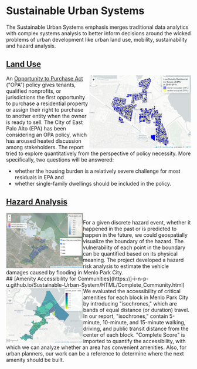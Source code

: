 # Sustainable Urban Systems
The Sustainable Urban Systems emphasis merges traditional data analytics with complex systems analysis to better inform decisions around the wicked problems of urban development like urban land use, mobility, sustainability and hazard analysis.

## [Land Use](https://j-i-n-p-u.github.io/Sustainable-Urban-System/HTML/Land_Use_OPA_in_EPA.html) 
<img align="right" height="200" src="cover%20images/Land_use.png">

An [Opportunity to Purchase Act](https://www.cityofepa.org/housing/page/east-palo-alto-opportunity-purchase-act-epa-opa) ("OPA") policy gives tenants, qualified nonprofits, or jurisdictions the first opportunity to purchase a residential property or assign their right to purchase to another entity when the owner is ready to sell. The City of East Palo Alto (EPA) has been considering an OPA policy, which has aroused heated discussion among stakeholders. 
The report tried to explore quantitatively from the perspective of policy necessity. More specifically, two questions will be answered: 
 * whether the housing burden is a relatively severe challenge for most residuals in EPA and 
 * whether single-family dwellings should be included in the policy.

## [Hazard Analysis](https://j-i-n-p-u.github.io/Sustainable-Urban-System/HTML/Hazard_Analysis.html) 
<img align="left" height="150" src="Cover%20Images/Hazard_Analysis.png">

<br />
For a given discrete hazard event, whether it happened in the past or is predicted to happen in the future,  we could geospatially visualize the boundary of the hazard. The vulnerability of each point in the boundary can be quantified based on its physical meaning. The project developed a hazard risk analysis to estimate the vehicle damages caused by flooding in Menlo Park City. 

<br />
## [Amenity Accessibility for Communities](https://j-i-n-p-u.github.io/Sustainable-Urban-System/HTML/Complete_Community.html)
<img align="left" height="150" src="Cover%20Images/complete_scores.png">
We evaluated the accessibility of critical amenities for each block in Menlo Park City by introducing "isochrones," which are bands of equal distance (or duration) travel. In our report, "isochrones," contain 5-minute, 10-minute, and 15-minute walking, driving, and public transit distance from the center of each block. "Complete Score" is imported to quantify the accessibility, with which we can analyze whether an area has convenient amenities. Also, for urban planners, our work can be a reference to determine where the next amenity should be built.


